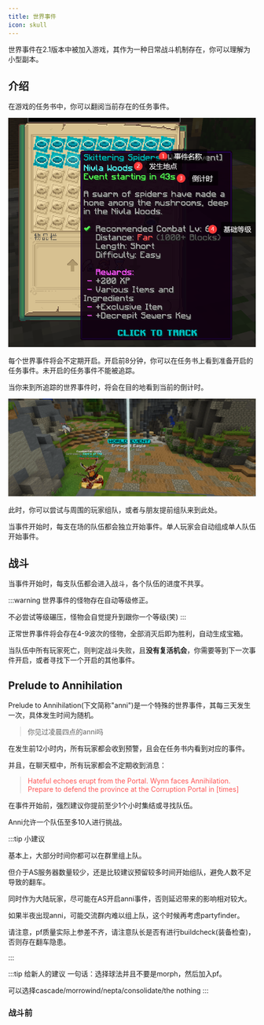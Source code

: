 ```yaml
---
title: 世界事件
icon: skull
---
```


世界事件在2.1版本中被加入游戏，其作为一种日常战斗机制存在，你可以理解为小型副本。

## 介绍

在游戏的任务书中，你可以翻阅当前存在的任务事件。

![](/assets/img/we1.png)

每个世界事件将会不定期开启。开启前8分钟，你可以在任务书上看到准备开启的任务事件。未开启的任务事件不能被追踪。

当你来到所追踪的世界事件时，将会在目的地看到当前的倒计时。

![](/assets/img/we2.png)

此时，你可以尝试与周围的玩家组队，或者与朋友提前组队来到此处。

当事件开始时，每支在场的队伍都会独立开始事件。单人玩家会自动组成单人队伍开始事件。

## 战斗

当事件开始时，每支队伍都会进入战斗，各个队伍的进度不共享。

:::warning
世界事件的怪物存在自动等级修正。

不必尝试等级碾压，怪物会自觉提升到跟你一个等级(笑)
:::

正常世界事件将会存在4-9波次的怪物，全部消灭后即为胜利，自动生成宝箱。

当队伍中所有玩家死亡，则判定战斗失败，且**没有复活机会**，你需要等到下一次事件开启，或者寻找下一个开启的其他事件。





## Prelude to Annihilation

Prelude to Annihilation(下文简称"anni")是一个特殊的世界事件，其每三天发生一次，具体发生时间为随机。

>你见过凌晨四点的anni吗

在发生前12小时内，所有玩家都会收到预警，且会在任务书内看到对应的事件。

并且，在聊天框中，所有玩家都会不定期收到消息：

> <font color=FF5555>Hateful echoes erupt from the Portal. Wynn faces Annihilation. Prepare to defend the province at the Corruption Portal in [times]</font>

在事件开始前，强烈建议你提前至少1个小时集结或寻找队伍。

Anni允许一个队伍至多10人进行挑战。

:::tip 小建议

基本上，大部分时间你都可以在群里组上队。

但介于AS服务器数量较少，还是比较建议预留较多时间开始组队，避免人数不足导致的翻车。

同时作为大陆玩家，尽可能在AS开启anni事件，否则延迟带来的影响相对较大。

如果半夜出现anni，可能交流群内难以组上队，这个时候再考虑partyfinder。

请注意，pf质量实际上参差不齐，请注意队长是否有进行buildcheck(装备检查)，否则存在翻车隐患。



:::

:::tip 给新人的建议
一句话：选择球法并且不要是morph，然后加入pf。

可以选择cascade/morrowind/nepta/consolidate/the nothing
:::

### 战斗前





